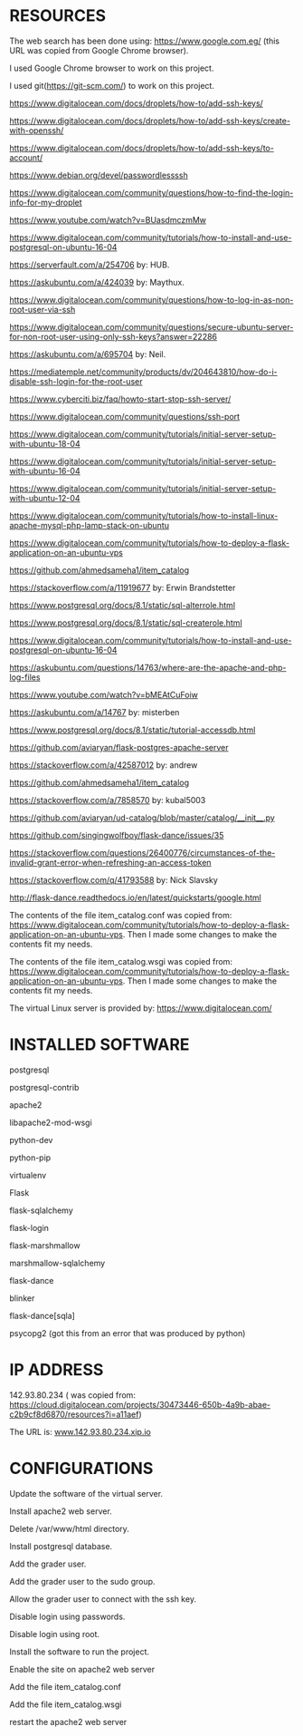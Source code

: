 RESOURCES
=========

The web search has been done using: https://www.google.com.eg/ (this URL was copied from Google Chrome browser).

I used Google Chrome browser to work on this project.

I used git(https://git-scm.com/) to work on this project.

https://www.digitalocean.com/docs/droplets/how-to/add-ssh-keys/

https://www.digitalocean.com/docs/droplets/how-to/add-ssh-keys/create-with-openssh/

https://www.digitalocean.com/docs/droplets/how-to/add-ssh-keys/to-account/

https://www.debian.org/devel/passwordlessssh

https://www.digitalocean.com/community/questions/how-to-find-the-login-info-for-my-droplet

https://www.youtube.com/watch?v=BUasdmczmMw

https://www.digitalocean.com/community/tutorials/how-to-install-and-use-postgresql-on-ubuntu-16-04

https://serverfault.com/a/254706 by: HUB.

https://askubuntu.com/a/424039 by: Maythux.

https://www.digitalocean.com/community/questions/how-to-log-in-as-non-root-user-via-ssh

https://www.digitalocean.com/community/questions/secure-ubuntu-server-for-non-root-user-using-only-ssh-keys?answer=22286

https://askubuntu.com/a/695704 by: Neil.

https://mediatemple.net/community/products/dv/204643810/how-do-i-disable-ssh-login-for-the-root-user

https://www.cyberciti.biz/faq/howto-start-stop-ssh-server/

https://www.digitalocean.com/community/questions/ssh-port

https://www.digitalocean.com/community/tutorials/initial-server-setup-with-ubuntu-18-04

https://www.digitalocean.com/community/tutorials/initial-server-setup-with-ubuntu-16-04

https://www.digitalocean.com/community/tutorials/initial-server-setup-with-ubuntu-12-04

https://www.digitalocean.com/community/tutorials/how-to-install-linux-apache-mysql-php-lamp-stack-on-ubuntu

https://www.digitalocean.com/community/tutorials/how-to-deploy-a-flask-application-on-an-ubuntu-vps

https://github.com/ahmedsameha1/item_catalog

https://stackoverflow.com/a/11919677 by: Erwin Brandstetter

https://www.postgresql.org/docs/8.1/static/sql-alterrole.html

https://www.postgresql.org/docs/8.1/static/sql-createrole.html

https://www.digitalocean.com/community/tutorials/how-to-install-and-use-postgresql-on-ubuntu-16-04

https://askubuntu.com/questions/14763/where-are-the-apache-and-php-log-files

https://www.youtube.com/watch?v=bMEAtCuFoiw

https://askubuntu.com/a/14767 by: misterben

https://www.postgresql.org/docs/8.1/static/tutorial-accessdb.html

https://github.com/aviaryan/flask-postgres-apache-server

https://stackoverflow.com/a/42587012 by: andrew

https://github.com/ahmedsameha1/item_catalog

https://stackoverflow.com/a/7858570 by: kubal5003

https://github.com/aviaryan/ud-catalog/blob/master/catalog/__init__.py

https://github.com/singingwolfboy/flask-dance/issues/35

https://stackoverflow.com/questions/26400776/circumstances-of-the-invalid-grant-error-when-refreshing-an-access-token

https://stackoverflow.com/q/41793588 by: Nick Slavsky

http://flask-dance.readthedocs.io/en/latest/quickstarts/google.html

The contents of the file item_catalog.conf was copied from: https://www.digitalocean.com/community/tutorials/how-to-deploy-a-flask-application-on-an-ubuntu-vps. Then I made some changes to make the contents fit my needs.

The contents of the file item_catalog.wsgi was copied from: https://www.digitalocean.com/community/tutorials/how-to-deploy-a-flask-application-on-an-ubuntu-vps. Then I made some changes to make the contents fit my needs.

The virtual Linux server is provided by: https://www.digitalocean.com/

INSTALLED SOFTWARE
==================

postgresql

postgresql-contrib

apache2

libapache2-mod-wsgi

python-dev

python-pip

virtualenv

Flask

flask-sqlalchemy

flask-login

flask-marshmallow

marshmallow-sqlalchemy

flask-dance

blinker

flask-dance[sqla]

psycopg2 (got this from an error that was produced by python)

IP ADDRESS
==========

142.93.80.234 ( was copied from: https://cloud.digitalocean.com/projects/30473446-650b-4a9b-abae-c2b9cf8d6870/resources?i=a11aef)

The URL is: www.142.93.80.234.xip.io

CONFIGURATIONS
==============

Update the software of the virtual server.

Install apache2 web server.

Delete /var/www/html directory.

Install postgresql database.

Add the grader user.

Add the grader user to the sudo group.

Allow the grader user to connect with the ssh key.

Disable login using passwords.

Disable login using root.

Install the software to run the project.

Enable the site on apache2 web server

Add the file item_catalog.conf

Add the file item_catalog.wsgi

restart the apache2 web server
